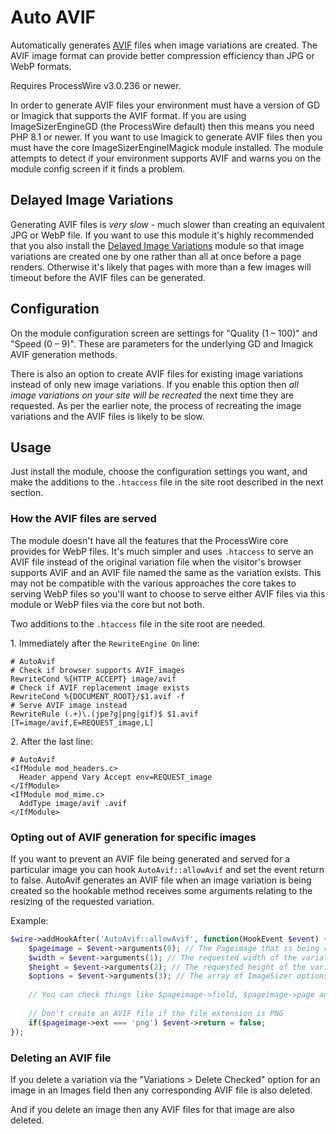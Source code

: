 # Auto AVIF

Automatically generates [AVIF](https://en.wikipedia.org/wiki/AVIF) files when image variations are created. The AVIF image format can provide better compression efficiency than JPG or WebP formats.

Requires ProcessWire v3.0.236 or newer. 

In order to generate AVIF files your environment must have a version of GD or Imagick that supports the AVIF format. If you are using ImageSizerEngineGD (the ProcessWire default) then this means you need PHP 8.1 or newer. If you want to use Imagick to generate AVIF files then you must have the core ImageSizerEngineIMagick module installed. The module attempts to detect if your environment supports AVIF and warns you on the module config screen if it finds a problem.

## Delayed Image Variations

Generating AVIF files is _very slow_ - much slower than creating an equivalent JPG or WebP file. If you want to use this module it's highly recommended that you also install the [Delayed Image Variations](https://processwire.com/modules/delayed-image-variations/) module so that image variations are created one by one rather than all at once before a page renders. Otherwise it's likely that pages with more than a few images will timeout before the AVIF files can be generated.

## Configuration

On the module configuration screen are settings for "Quality (1 – 100)" and "Speed (0 – 9)". These are parameters for the underlying GD and Imagick AVIF generation methods.

There is also an option to create AVIF files for existing image variations instead of only new image variations. If you enable this option then _all image variations on your site will be recreated_ the next time they are requested. As per the earlier note, the process of recreating the image variations and the AVIF files is likely to be slow.

## Usage

Just install the module, choose the configuration settings you want, and make the additions to the `.htaccess` file in the site root described in the next section.

### How the AVIF files are served

The module doesn't have all the features that the ProcessWire core provides for WebP files. It's much simpler and uses `.htaccess` to serve an AVIF file instead of the original variation file when the visitor's browser supports AVIF and an AVIF file named the same as the variation exists. This may not be compatible with the various approaches the core takes to serving WebP files so you'll want to choose to serve either AVIF files via this module or WebP files via the core but not both.

Two additions to the `.htaccess` file in the site root are needed.

1\. Immediately after the `RewriteEngine On` line:

```
# AutoAvif
# Check if browser supports AVIF images
RewriteCond %{HTTP_ACCEPT} image/avif
# Check if AVIF replacement image exists
RewriteCond %{DOCUMENT_ROOT}/$1.avif -f
# Serve AVIF image instead
RewriteRule (.+)\.(jpe?g|png|gif)$ $1.avif [T=image/avif,E=REQUEST_image,L]
```

2\. After the last line:

```
# AutoAvif
<IfModule mod_headers.c>
  Header append Vary Accept env=REQUEST_image
</IfModule>
<IfModule mod_mime.c>
  AddType image/avif .avif
</IfModule>
```

### Opting out of AVIF generation for specific images

If you want to prevent an AVIF file being generated and served for a particular image you can hook `AutoAvif::allowAvif` and set the event return to false. AutoAvif generates an AVIF file when an image variation is being created so the hookable method receives some arguments relating to the resizing of the requested variation.

Example:

```php
$wire->addHookAfter('AutoAvif::allowAvif', function(HookEvent $event) {
    $pageimage = $event->arguments(0); // The Pageimage that is being resized
    $width = $event->arguments(1); // The requested width of the variation 
    $height = $event->arguments(2); // The requested height of the variation 
    $options = $event->arguments(3); // The array of ImageSizer options supplied
    
    // You can check things like $pageimage->field, $pageimage->page and $pageimage->ext here...
    
    // Don't create an AVIF file if the file extension is PNG
    if($pageimage->ext === 'png') $event->return = false;
});
```

### Deleting an AVIF file

If you delete a variation via the "Variations > Delete Checked" option for an image in an Images field then any corresponding AVIF file is also deleted.

And if you delete an image then any AVIF files for that image are also deleted.
